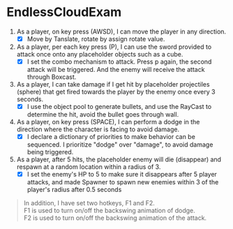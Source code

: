 
# EndlessCloudExam

1. As a player, on key press (AWSD), I can move the player in any direction.
    - [x] Move by Tanslate, rotate by assign rotate value.

2. As a player, per each key press (P), I can use the sword provided to attack once onto any placeholder objects such as a cube.
    - [x] I set the combo mechanism to attack. Press p again, the second attack will be triggered. And the enemy will receive the attack through Boxcast.

3. As a player, I can take damage if I get hit by placeholder projectiles (sphere) that get fired towards the player by the enemy once every 3 seconds.
    - [x] I use the object pool to generate bullets, and use the RayCast to determine the hit, avoid the bullet goes through wall.

4. As a player, on key press (SPACE), I can perform a dodge in the direction where the character is facing to avoid damage.
    - [x] I declare a dictionary of priorities to make behavior can be sequenced. I prioritize "dodge" over "damage", to avoid damage being triggered.

5. As a player, after 5 hits, the placeholder enemy will die (disappear) and respawn at a random location within a radius of 3.
    - [x] I set the enemy's HP to 5 to make sure it disappears after 5 player attacks, and made Spawner to spawn new enemies within 3 of the player's radius after 0.5 seconds

> In addition, I have set two hotkeys, F1 and F2.
> <br/>
> F1 is used to turn on/off the backswing animation of dodge.
> <br/>
> F2 is used to turn on/off the backswing animation of the attack.

